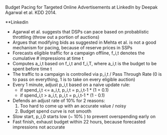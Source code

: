Budget Pacing for Targeted Online Advertisements at LinkedIn by Deepak Agarwal et al. KDD 2014.

**Linkedin
- Agarwal et al. suggests that DSPs can pace based on probablistic throttling (throw out a portion of auctions)
- Argues that modifying bids as suggested in Mehta et al. is not a good mechanism for pacing, because of reserve prices in SSPs
- Forecasts eligible traffic for a campaign offline, f_i,t denotes the cumulative # impressions at time t
- Computes a_i,t based on f_i,t and f_i,T, where a_i,t is the budget to be spent before time t
- The traffic to a campaign is controlled via p_i,t / Pass Through Rate (0 is to pass on everything, 1 is to take on every eligible auction)
- Every 1 minute, adjust p_i,t based on a naive update rule:
	* if spend_i,t <= a_i,t, p_i,t = p_i,t-1 * (1 + 0.1)
	* if spend_i,t >  a_i,t, p_i,t = p_i,t-1 * (1 - 0.1)
- Defends an adjust rate of 10% for 2 reasons:
	1. Too hard to come up with an accurate value / noisy
	2. Budget spend curve is not smooth
- Slow start, p_i,0 starts low (~ 10% ) to prevent overspending early on
- Fast finish, exhaust budget within 22 hours, because forecasted impressions not accurate
